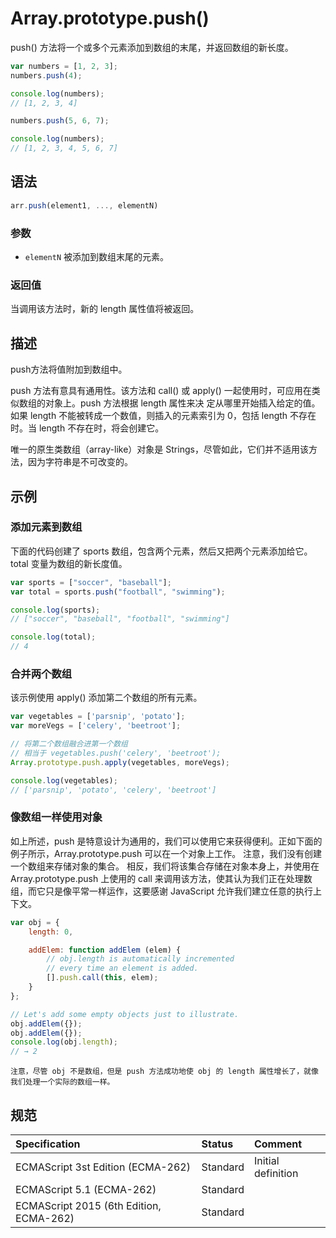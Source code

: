 # Array.prototype.push()

push() 方法将一个或多个元素添加到数组的末尾，并返回数组的新长度。

```javascript
var numbers = [1, 2, 3];
numbers.push(4);

console.log(numbers);
// [1, 2, 3, 4]

numbers.push(5, 6, 7);

console.log(numbers);
// [1, 2, 3, 4, 5, 6, 7]
```

## 语法

```javascript
arr.push(element1, ..., elementN)
```

### 参数

* `elementN` 被添加到数组末尾的元素。

### 返回值

当调用该方法时，新的 length 属性值将被返回。

## 描述

push方法将值附加到数组中。

push 方法有意具有通用性。该方法和 call() 或 apply() 一起使用时，可应用在类似数组的对象上。push 方法根据 length 属性来决
定从哪里开始插入给定的值。如果 length 不能被转成一个数值，则插入的元素索引为 0，包括 length 不存在时。当 length 不存在时，将会创建它。

唯一的原生类数组（array-like）对象是 Strings，尽管如此，它们并不适用该方法，因为字符串是不可改变的。

## 示例

### 添加元素到数组

下面的代码创建了 sports 数组，包含两个元素，然后又把两个元素添加给它。total 变量为数组的新长度值。
```javascript
var sports = ["soccer", "baseball"];
var total = sports.push("football", "swimming");

console.log(sports);
// ["soccer", "baseball", "football", "swimming"]

console.log(total);
// 4
```

### 合并两个数组

该示例使用 apply() 添加第二个数组的所有元素。
```javascript
var vegetables = ['parsnip', 'potato'];
var moreVegs = ['celery', 'beetroot'];

// 将第二个数组融合进第一个数组
// 相当于 vegetables.push('celery', 'beetroot');
Array.prototype.push.apply(vegetables, moreVegs);

console.log(vegetables);
// ['parsnip', 'potato', 'celery', 'beetroot']
```

### 像数组一样使用对象

如上所述，push 是特意设计为通用的，我们可以使用它来获得便利。正如下面的例子所示，Array.prototype.push 可以在一个对象上工作。
注意，我们没有创建一个数组来存储对象的集合。 相反，我们将该集合存储在对象本身上，并使用在 Array.prototype.push 上使用的 call
来调用该方法，使其认为我们正在处理数组，而它只是像平常一样运作，这要感谢 JavaScript 允许我们建立任意的执行上下文。
```javascript
var obj = {
    length: 0,

    addElem: function addElem (elem) {
        // obj.length is automatically incremented
        // every time an element is added.
        [].push.call(this, elem);
    }
};

// Let's add some empty objects just to illustrate.
obj.addElem({});
obj.addElem({});
console.log(obj.length);
// → 2
```

`注意，尽管 obj 不是数组，但是 push 方法成功地使 obj 的 length 属性增长了，就像我们处理一个实际的数组一样。`

## 规范

| Specification                           | Status   | Comment            |
|:----------------------------------------|:---------|:-------------------|
| ECMAScript 3st Edition (ECMA-262)       | Standard | Initial definition |
| ECMAScript 5.1 (ECMA-262)               | Standard |                    |
| ECMAScript 2015 (6th Edition, ECMA-262) | Standard |                    |